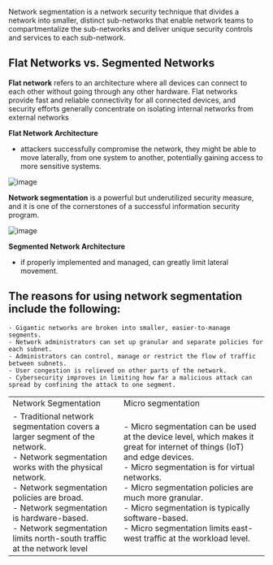 Network segmentation is a network security technique that divides a network into smaller, distinct sub-networks that enable network teams to compartmentalize the sub-networks and deliver unique security controls and services to each sub-network.

## Flat Networks vs. Segmented Networks

**Flat network** refers to an architecture where all devices can connect to each other without going through any other hardware.
Flat networks provide fast and reliable connectivity for all connected devices, and security efforts generally concentrate on isolating internal networks from external networks

**Flat Network Architecture** 

- attackers successfully compromise the network, they might be able to move laterally, from one system to another, potentially gaining access to more sensitive systems.

![image](https://user-images.githubusercontent.com/59384064/201025931-d2e8eb38-7f09-41c2-87ca-beda96da6ce0.png)

**Network segmentation** is a powerful but underutilized security measure, and it is one of the cornerstones of a successful information security program.

![image](https://user-images.githubusercontent.com/59384064/201026221-15d491e9-5a45-4f67-b8c6-0a2ed5605249.png)

**Segmented Network Architecture** 
- if properly implemented and managed, can greatly limit lateral movement.

## The reasons for using network segmentation include the following:

   	- Gigantic networks are broken into smaller, easier-to-manage segments.
    - Network administrators can set up granular and separate policies for each subnet.
    - Administrators can control, manage or restrict the flow of traffic between subnets.
    - User congestion is relieved on other parts of the network.
    - Cybersecurity improves in limiting how far a malicious attack can spread by confining the attack to one segment.

|     |     |
| --- | --- |
|  Network Segmentation | Micro segmentation |
| - Traditional network segmentation covers a larger segment of the network. <br>- Network segmentation works with the physical network.<br>- Network segmentation policies are broad.<br>- Network segmentation is hardware-based.<br>- Network segmentation limits north-south traffic at the network level | - Micro segmentation can be used at the device level, which makes it great for internet of things (IoT) and edge devices.<br>- Micro segmentation is for virtual networks.<br>- Micro segmentation policies are much more granular.<br>- Micro segmentation is typically software-based.<br>- Micro segmentation limits east-west traffic at the workload level. |
